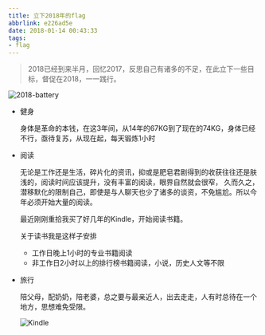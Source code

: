 ```yaml
---
title: 立下2018年的flag
abbrlink: e226ad5e
date: 2018-01-14 00:43:33
tags:
- flag
---
```

> 2018已经到来半月，回忆2017，反思自己有诸多的不足，在此立下一些目标，督促在2018，一一践行。

![2018-battery](http://static.1991421.cn/blog/2018-01-13-170025.png)

+ 健身
  
  身体是革命的本钱，在这3年间，从14年的67KG到了现在的74KG，身体已经不行，亟待复苏，从现在起，每天锻炼1小时
  
+ 阅读
    
  无论是工作还是生活，碎片化的资讯，抑或是肥皂君剧得到的收获往往还是肤浅的，阅读时间应该提升，没有丰富的阅读，眼界自然就会很窄，
  久而久之，潜移默化的限制自己，即使是与人聊天也少了诸多的谈资，不免尴尬。所以今年必须开始大量的阅读。
  
  最近刚刚重拾我买了好几年的Kindle，开始阅读书籍。
  
  关于读书我是这样子安排
  
  - 工作日晚上1小时的专业书籍阅读
  - 非工作日2小时以上的排行榜书籍阅读，小说，历史人文等不限
  
+ 旅行
 
  陪父母，配奶奶，陪老婆，总之要与最亲近人，出去走走，人有时总待在一个地方，思想难免受限。
  
  ![Kindle](http://static.1991421.cn/blog/2018-01-13-165556.png)
